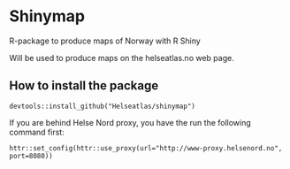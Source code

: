 # Shinymap

R-package to produce maps of Norway with R Shiny

Will be used to produce maps on the helseatlas.no
web page.

## How to install the package

```
devtools::install_github("Helseatlas/shinymap")
```

If you are behind Helse Nord proxy, you have the run the following command first:

```
httr::set_config(httr::use_proxy(url="http://www-proxy.helsenord.no", port=8080))
```




